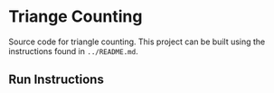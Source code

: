 # Triange Counting
Source code for triangle counting. This project can be built using the
instructions found in `../README.md`.


Run Instructions
----------------

